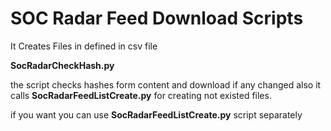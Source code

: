 # SOC Radar Feed Download Scripts

<p>It Creates Files in defined in csv file</p>

<p><b>SocRadarCheckHash.py</b></p>

<p>the script checks hashes form content and download if any changed also it calls  <b>SocRadarFeedListCreate.py</b> for creating not existed files. </p>


<p>if you want you can use <b>SocRadarFeedListCreate.py</b> script separately</p>
